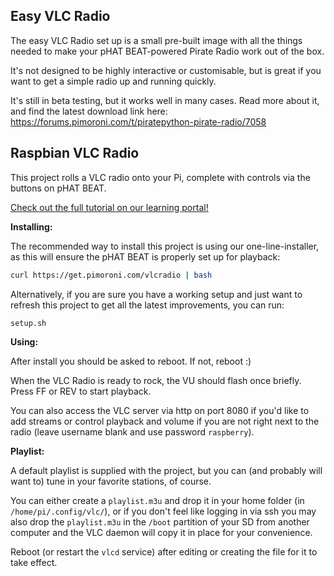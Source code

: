 ## Easy VLC Radio

The easy VLC Radio set up is a small pre-built image with all the things needed to make your pHAT BEAT-powered Pirate Radio work out of the box.

It's not designed to be highly interactive or customisable, but is great if you want to get a simple radio up and running quickly.

It's still in beta testing, but it works well in many cases. Read more about it, and find the latest download link here: https://forums.pimoroni.com/t/piratepython-pirate-radio/7058

## Raspbian VLC Radio

This project rolls a VLC radio onto your Pi, complete with controls via the buttons on pHAT BEAT.

[Check out the full tutorial on our learning portal!](https://learn.pimoroni.com/tutorial/sandyj/internet-radio-on-your-pirate-radio)

**Installing:**

The recommended way to install this project is using our one-line-installer, as this will ensure the pHAT BEAT is properly set up for playback:

```bash
curl https://get.pimoroni.com/vlcradio | bash
```

Alternatively, if you are sure you have a working setup and just want to refresh this project to get all the latest improvements, you can run:

```bash
setup.sh
```

**Using:**

After install you should be asked to reboot. If not, reboot :)

When the VLC Radio is ready to rock, the VU should flash once briefly. Press FF or REV to start playback.

You can also access the VLC server via http on port 8080 if you'd like to add streams or control playback and volume if you are not right next to the radio (leave username blank and use password `raspberry`).

**Playlist:**

A default playlist is supplied with the project, but you can (and probably will want to) tune in your favorite stations, of course.

You can either create a `playlist.m3u` and drop it in your home folder (in `/home/pi/.config/vlc/`), or if you don't feel like logging in via ssh you may also drop the `playlist.m3u` in the `/boot` partition of your SD from another computer and the VLC daemon will copy it in place for your convenience.

Reboot (or restart the `vlcd` service) after editing or creating the file for it to take effect.

